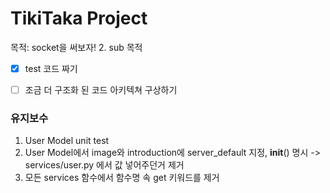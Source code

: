 # TikiTaka Project

목적: socket을 써보자!
2. sub 목적  
- [x] test 코드 짜기
- [ ] 조금 더 구조화 된 코드 아키텍쳐 구상하기


### 유지보수

1) User Model unit test
2) User Model에서 image와 introduction에 server_default 지정, __init__() 명시 -> services/user.py 에서 값 넣어주던거 제거
3) 모든 services 함수에서 함수명 속 get 키워드를 제거
